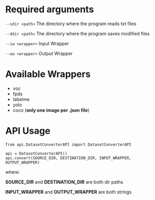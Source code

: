 # Required arguments

```--sdir <path>``` The directory where the program reads txt files

```--ddir <path>``` The directory where the program saves modified files

```--iw <wrapper>``` Input Wrapper

```--ow <wrapper>``` Output Wrapper

# Available Wrappers

- voc
- fpds
- labelme
- yolo
- coco (**only one image per .json file**)

# API Usage
```
from api.DatasetConverterAPI import DatasetConverterAPI

api = DatasetConverterAPI()
api.convert(SOURCE_DIR, DESTINATION_DIR, INPUT_WRAPPER, OUTPUT_WRAPPER)
```
where:

**SOURCE_DIR** and **DESTINATION_DIR** are both dir paths

**INPUT_WRAPPER** and **OUTPUT_WRAPPER** are both strings